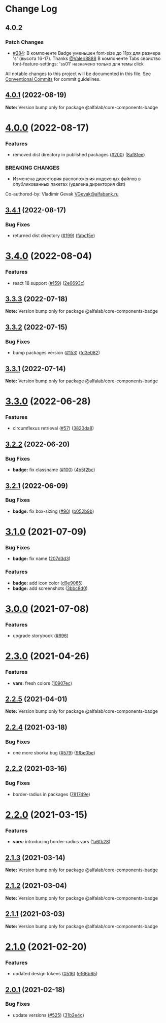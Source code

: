 # Change Log

## 4.0.2

### Patch Changes

-   [#284](https://github.com/core-ds/core-components/pull/284): В компоненте Badge уменьшен font-size до 11px для размера 's' (высота 16-17). Thanks [@Valeri8888](https://github.com/Valeri8888)
    В компоненте Tabs свойство font-feature-settings: 'ss01' назначено только для темы click

All notable changes to this project will be documented in this file.
See [Conventional Commits](https://conventionalcommits.org) for commit guidelines.

## [4.0.1](https://github.com/core-ds/core-components/compare/@alfalab/core-components-badge@4.0.0...@alfalab/core-components-badge@4.0.1) (2022-08-19)

**Note:** Version bump only for package @alfalab/core-components-badge

# [4.0.0](https://github.com/core-ds/core-components/compare/@alfalab/core-components-badge@3.4.1...@alfalab/core-components-badge@4.0.0) (2022-08-17)

### Features

-   removed dist directory in published packages ([#200](https://github.com/core-ds/core-components/issues/200)) ([8af8fee](https://github.com/core-ds/core-components/commit/8af8fee53ca0bd19fa2d1ca1422e0df23096e2c8))

### BREAKING CHANGES

-   Изменена директория расположения индексных файлов в опубликованных пакетах (удалена
    директория dist)

Co-authored-by: Vladimir Gevak <VGevak@alfabank.ru>

## [3.4.1](https://github.com/core-ds/core-components/compare/@alfalab/core-components-badge@3.4.0...@alfalab/core-components-badge@3.4.1) (2022-08-17)

### Bug Fixes

-   returned dist directory ([#199](https://github.com/core-ds/core-components/issues/199)) ([fabc15e](https://github.com/core-ds/core-components/commit/fabc15effa1457ca65ec7238206f1b1fc2a2a613))

# [3.4.0](https://github.com/core-ds/core-components/compare/@alfalab/core-components-badge@3.3.3...@alfalab/core-components-badge@3.4.0) (2022-08-04)

### Features

-   react 18 support ([#159](https://github.com/core-ds/core-components/issues/159)) ([2e6693c](https://github.com/core-ds/core-components/commit/2e6693c62f534e333aadb7d3fff4ffd78ac84c63))

## [3.3.3](https://github.com/core-ds/core-components/compare/@alfalab/core-components-badge@3.3.2...@alfalab/core-components-badge@3.3.3) (2022-07-18)

**Note:** Version bump only for package @alfalab/core-components-badge

## [3.3.2](https://github.com/core-ds/core-components/compare/@alfalab/core-components-badge@3.3.1...@alfalab/core-components-badge@3.3.2) (2022-07-15)

### Bug Fixes

-   bump packages version ([#153](https://github.com/core-ds/core-components/issues/153)) ([fd3e082](https://github.com/core-ds/core-components/commit/fd3e08205672129cdce04e1000c673f2cd9c10da))

## [3.3.1](https://github.com/core-ds/core-components/compare/@alfalab/core-components-badge@3.3.0...@alfalab/core-components-badge@3.3.1) (2022-07-14)

**Note:** Version bump only for package @alfalab/core-components-badge

# [3.3.0](https://github.com/core-ds/core-components/compare/@alfalab/core-components-badge@3.2.2...@alfalab/core-components-badge@3.3.0) (2022-06-28)

### Features

-   circumflexus retrieval ([#57](https://github.com/core-ds/core-components/issues/57)) ([3820da8](https://github.com/core-ds/core-components/commit/3820da818bcdcbee6904c648b3e29c3c828fe202))

## [3.2.2](https://github.com/core-ds/core-components/compare/@alfalab/core-components-badge@3.2.1...@alfalab/core-components-badge@3.2.2) (2022-06-20)

### Bug Fixes

-   **badge:** fix classname ([#100](https://github.com/core-ds/core-components/issues/100)) ([4b5f2bc](https://github.com/core-ds/core-components/commit/4b5f2bc9ab17daf865a5515828d178eaff94bd2d))

## [3.2.1](https://github.com/core-ds/core-components/compare/@alfalab/core-components-badge@3.2.0...@alfalab/core-components-badge@3.2.1) (2022-06-09)

### Bug Fixes

-   **badge:** fix box-sizing ([#90](https://github.com/core-ds/core-components/issues/90)) ([b052b9b](https://github.com/core-ds/core-components/commit/b052b9b15831229104bd25d1231f27ec41d2acb8))

# [3.1.0](https://github.com/core-ds/core-components/compare/@alfalab/core-components-badge@3.0.0...@alfalab/core-components-badge@3.1.0) (2021-07-09)

### Bug Fixes

-   **badge:** fix name ([207d3d3](https://github.com/core-ds/core-components/commit/207d3d30171a84ff4021cd119c0da1316a92d14c))

### Features

-   **badge:** add icon color ([d9e9065](https://github.com/core-ds/core-components/commit/d9e906596d157a5e3d7844bbecfb96f64d9f44e1))
-   **badge:** add screenshots ([3bbc8d0](https://github.com/core-ds/core-components/commit/3bbc8d032b0a267e9e6e949af5db6c955e25fb50))

# [3.0.0](https://github.com/core-ds/core-components/compare/@alfalab/core-components-badge@2.3.0...@alfalab/core-components-badge@3.0.0) (2021-07-08)

### Features

-   upgrade storybook ([#696](https://github.com/core-ds/core-components/issues/696))

# [2.3.0](https://github.com/core-ds/core-components/compare/@alfalab/core-components-badge@2.2.5...@alfalab/core-components-badge@2.3.0) (2021-04-26)

### Features

-   **vars:** fresh colors ([10907ec](https://github.com/core-ds/core-components/commit/10907eca0f5556795529a90b41d2bc663ea01dfe))

## [2.2.5](https://github.com/core-ds/core-components/compare/@alfalab/core-components-badge@2.2.4...@alfalab/core-components-badge@2.2.5) (2021-04-01)

**Note:** Version bump only for package @alfalab/core-components-badge

## [2.2.4](https://github.com/core-ds/core-components/compare/@alfalab/core-components-badge@2.2.2...@alfalab/core-components-badge@2.2.4) (2021-03-18)

### Bug Fixes

-   one more sborka bug ([#579](https://github.com/core-ds/core-components/issues/579)) ([9fbe0be](https://github.com/core-ds/core-components/commit/9fbe0beca56ec5971de78b3f6cda25305b260efc))

## [2.2.2](https://github.com/core-ds/core-components/compare/@alfalab/core-components-badge@2.2.0...@alfalab/core-components-badge@2.2.2) (2021-03-16)

### Bug Fixes

-   border-radius in packages ([781749e](https://github.com/core-ds/core-components/commit/781749ef38aefd5a6707ac56d2e297dce9f3e073))

# [2.2.0](https://github.com/core-ds/core-components/compare/@alfalab/core-components-badge@2.1.3...@alfalab/core-components-badge@2.2.0) (2021-03-15)

### Features

-   **vars:** introducing border-radius vars ([1a6fb28](https://github.com/core-ds/core-components/commit/1a6fb287bcfab50048c3a9100645b4dee8cd3395))

## [2.1.3](https://github.com/core-ds/core-components/compare/@alfalab/core-components-badge@2.1.2...@alfalab/core-components-badge@2.1.3) (2021-03-14)

**Note:** Version bump only for package @alfalab/core-components-badge

## [2.1.2](https://github.com/core-ds/core-components/compare/@alfalab/core-components-badge@2.1.1...@alfalab/core-components-badge@2.1.2) (2021-03-04)

**Note:** Version bump only for package @alfalab/core-components-badge

## [2.1.1](https://github.com/core-ds/core-components/compare/@alfalab/core-components-badge@2.1.0...@alfalab/core-components-badge@2.1.1) (2021-03-03)

**Note:** Version bump only for package @alfalab/core-components-badge

# [2.1.0](https://github.com/core-ds/core-components/compare/@alfalab/core-components-badge@2.0.1...@alfalab/core-components-badge@2.1.0) (2021-02-20)

### Features

-   updated design tokens ([#516](https://github.com/core-ds/core-components/issues/516)) ([ef66b65](https://github.com/core-ds/core-components/commit/ef66b65bb35b2ef06292b8da709ccc335eb44735))

## [2.0.1](https://github.com/core-ds/core-components/compare/@alfalab/core-components-badge@2.0.0...@alfalab/core-components-badge@2.0.1) (2021-02-18)

### Bug Fixes

-   update versions ([#525](https://github.com/core-ds/core-components/issues/525)) ([31b2e4c](https://github.com/core-ds/core-components/commit/31b2e4c92fde6e2b63a3391a4e053cd328e93e70))
